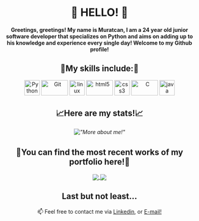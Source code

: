 ### 
<h1 align="center">👋 HELLO! 👋</h1>

<h4 align="center">Greetings, greetings! My name is Muratcan, I am a 24 year old junior software developer that specializes on Python and aims on adding up to his knowledge and experience every single day! Welcome to my Github profile!</h4>

<h2 align="center">🎼My skills include:🎼</h2>
<p align="center">
	<img title="Python" alt="Python" src="https://cdn.jsdelivr.net/gh/devicons/devicon/icons/python/python-original.svg" width="40" height="40" />
	<img title="Git" alt="Git" src="https://cdn.jsdelivr.net/gh/devicons/devicon/icons/git/git-original.svg" width="70" height="40" />
	<img title="linux" alt="linux" src="https://cdn.jsdelivr.net/gh/devicons/devicon/icons/linux/linux-original.svg" width="40" />	
	<img title="html5" alt="html5" src="https://cdn.jsdelivr.net/gh/devicons/devicon/icons/html5/html5-plain.svg" width="70" height="40" />
	<img title="css3" alt="css3" src="https://cdn.jsdelivr.net/gh/devicons/devicon/icons/css3/css3-plain.svg" width="40" />
	<img title="C" alt="C" src="https://cdn.jsdelivr.net/gh/devicons/devicon/icons/c/c-original.svg" width="70" height="40" />
	<img title="java" alt="java" src="https://cdn.jsdelivr.net/gh/devicons/devicon/icons/java/java-original.svg" width="40" />	
</p>

<h2 align="center">📈Here are my stats!📈</h2>

<h6 align="center">
  
!["More about me!"](https://github-readme-stats.vercel.app/api?username=muratcansarkalkan&show_icons=true&theme=synthwave)
  
</h6>
  
<h2 align="center">🧬You can find the most recent works of my portfolio here!🧬</h2>
<p align="center">
  <a href="https://github.com/muratcansarkalkan/AddStadiumstoFM">
  <img align="center" src="https://github-readme-stats.vercel.app/api/pin/?username=muratcansarkalkan&repo=AddStadiumstoFM" />
</a>
<a href="https://github.com/muratcansarkalkan/SaveYourJobs">
  <img align="center" src="https://github-readme-stats.vercel.app/api/pin/?username=muratcansarkalkan&repo=SaveYourJobs" />
</a>
</p>
<h2 align="center">Last but not least...</h2>
<p  align="center">📫 Feel free to contact me via <a href="https://www.linkedin.com/in/muratcansarkalkan">Linkedin</a>, or <a href="mailto:muratcansarkalkan@gmail.com">E-mail!</a></p>

<!--
**muratcansarkalkan/muratcansarkalkan** is a ✨ _special_ ✨ repository because its `README.md` (this file) appears on your GitHub profile.

Here are some ideas to get you started:

- 🔭 I’m currently working on ...
- 🌱 I’m currently learning ...
- 👯 I’m looking to collaborate on ...
- 🤔 I’m looking for help with ...
- 💬 Ask me about ...
- 📫 How to reach me: ...
- 😄 Pronouns: ...
- ⚡ Fun fact: ...
-->

